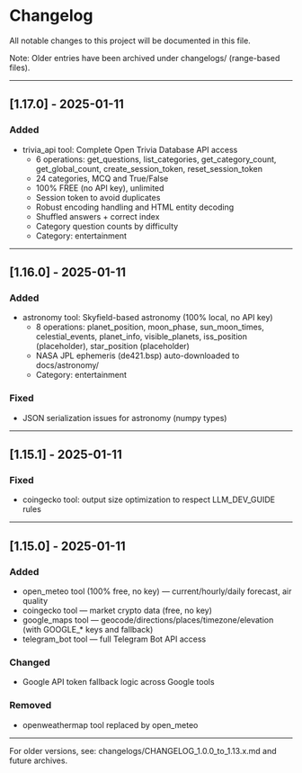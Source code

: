 # Changelog

All notable changes to this project will be documented in this file.

Note: Older entries have been archived under changelogs/ (range-based files).

---

## [1.17.0] - 2025-01-11

### Added
- trivia_api tool: Complete Open Trivia Database API access
  - 6 operations: get_questions, list_categories, get_category_count, get_global_count, create_session_token, reset_session_token
  - 24 categories, MCQ and True/False
  - 100% FREE (no API key), unlimited
  - Session token to avoid duplicates
  - Robust encoding handling and HTML entity decoding
  - Shuffled answers + correct index
  - Category question counts by difficulty
  - Category: entertainment

---

## [1.16.0] - 2025-01-11

### Added
- astronomy tool: Skyfield-based astronomy (100% local, no API key)
  - 8 operations: planet_position, moon_phase, sun_moon_times, celestial_events, planet_info, visible_planets, iss_position (placeholder), star_position (placeholder)
  - NASA JPL ephemeris (de421.bsp) auto-downloaded to docs/astronomy/
  - Category: entertainment

### Fixed
- JSON serialization issues for astronomy (numpy types)

---

## [1.15.1] - 2025-01-11

### Fixed
- coingecko tool: output size optimization to respect LLM_DEV_GUIDE rules

---

## [1.15.0] - 2025-01-11

### Added
- open_meteo tool (100% free, no key) — current/hourly/daily forecast, air quality
- coingecko tool — market crypto data (free, no key)
- google_maps tool — geocode/directions/places/timezone/elevation (with GOOGLE_* keys and fallback)
- telegram_bot tool — full Telegram Bot API access

### Changed
- Google API token fallback logic across Google tools

### Removed
- openweathermap tool replaced by open_meteo

---

For older versions, see: changelogs/CHANGELOG_1.0.0_to_1.13.x.md and future archives.
